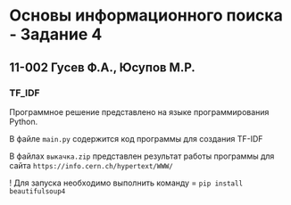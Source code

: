 # Основы информационного поиска - Задание 4
## 11-002 Гусев Ф.А., Юсупов М.Р.

### TF_IDF

Программное решение представлено на языке программирования Python. 

В файле `main.py` содержится код программы для создания TF-IDF

В файлах `выкачка.zip` представлен результат работы программы для сайта `https://info.cern.ch/hypertext/WWW/`

! Для запуска необходимо выполнить команду = `pip install beautifulsoup4`